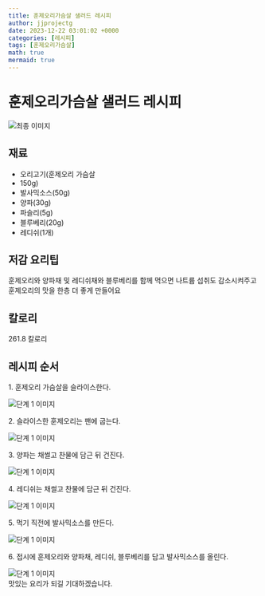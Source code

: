 ```yaml
---
title: 훈제오리가슴살 샐러드 레시피
author: jjprojectg
date: 2023-12-22 03:01:02 +0000
categories: [레시피]
tags: [훈제오리가슴살]
math: true
mermaid: true
---
```

<meta name="og:type" content="website"/>
<meta charset="UTF-8"/>
<div class="header">
  <h1>훈제오리가슴살 샐러드 레시피</h1>
</div>

<div class="container my-4">
  <div class="row">
    <div class="col-12 col-md-6">
      <div class="recipe-image">
        <img src="http://www.foodsafetykorea.go.kr/uploadimg/cook/10_00641_2.png" class="step-image" alt="최종 이미지"/>
      </div>
    </div>
    <div class="col-12 col-md-6">
      <div class="ingredients">
        <h2>재료</h2>
        <ul class="card">
          <li> 오리고기(훈제오리 가슴살 </li>
          <li>  150g) </li>
          <li>  발사믹소스(50g) </li>
          <li> 양파(30g) </li>
          <li>  파슬리(5g) </li>
          <li>  블루베리(20g) </li>
          <li>  레디쉬(1개) </li>
</ul>
      </div>
    </div>
    <div class="col-12 col-md-6">
      <div class="ingredients">
        <h2>저감 요리팁</h2>
        <div class="card"> 
          <p>
            훈제오리와 양파채 및 레디쉬채와 블루베리를 함께 먹으면 나트륨 섭취도 감소시켜주고 훈제오리의 맛을 한층 더 좋게 만들어요
          </p>
        </div>
      </div>
      <div class="ingredients">
        <h2>칼로리</h2>
        <div class="card"> 
          <p>
            261.8 칼로리
          </p>
        </div>
      </div>
    </div>
  </div>

  <h2 class="my-4">레시피 순서</h2>
  <div class="card recipe-card">
    <div class="card-body recipe-step">
      <p class="card-text step-description">1. 훈제오리 가슴살을 슬라이스한다.</p>
      <img src="http://www.foodsafetykorea.go.kr/uploadimg/cook/20_00641_1.png" alt="단계 1 이미지" class="step-image"/>
    </div>
  </div>
  <div class="card recipe-card">
    <div class="card-body recipe-step">
      <p class="card-text step-description">2. 슬라이스한 훈제오리는 팬에 굽는다.</p>
      <img src="http://www.foodsafetykorea.go.kr/uploadimg/cook/20_00641_2.png" alt="단계 1 이미지" class="step-image"/>
    </div>
  </div>
  <div class="card recipe-card">
    <div class="card-body recipe-step">
      <p class="card-text step-description">3. 양파는 채썰고 찬물에 담근 뒤 건진다.</p>
      <img src="http://www.foodsafetykorea.go.kr/uploadimg/cook/20_00641_3.png" alt="단계 1 이미지" class="step-image"/>
    </div>
  </div>
  <div class="card recipe-card">
    <div class="card-body recipe-step">
      <p class="card-text step-description">4. 레디쉬는 채썰고 찬물에 담근 뒤
건진다.</p>
      <img src="http://www.foodsafetykorea.go.kr/uploadimg/cook/20_00641_4.png" alt="단계 1 이미지" class="step-image"/>
    </div>
  </div>
  <div class="card recipe-card">
    <div class="card-body recipe-step">
      <p class="card-text step-description">5. 먹기 직전에 발사믹소스를 만든다.</p>
      <img src="http://www.foodsafetykorea.go.kr/uploadimg/cook/20_00641_5.png" alt="단계 1 이미지" class="step-image"/>
    </div>
  </div>
  <div class="card recipe-card">
    <div class="card-body recipe-step">
      <p class="card-text step-description">6. 접시에 훈제오리와 양파채, 레디쉬,
블루베리를 담고 발사믹소스를
올린다.</p>
      <img src="http://www.foodsafetykorea.go.kr/uploadimg/cook/20_00641_6.png" alt="단계 1 이미지" class="step-image"/>
    </div>
  </div>

</div>
맛있는 요리가 되길 기대하겠습니다.
